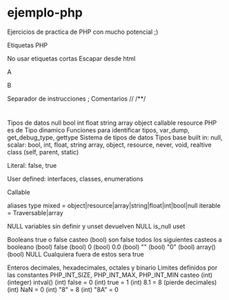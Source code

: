 # ejemplo-php
Ejercicios de practica de PHP con mucho potencial ;)

Etiquetas PHP
<?php ?>
<?= ?>
No usar etiquetas cortas
Escapar desde html
<?php if ($exp === true): ?>
A
<?php else: ?>
B
<?php endif; ?>
Separador de instrucciones
;
Comentarios
//
/**/
#
Tipos de datos
null
bool
int
float
string
array
object
callable
resource
PHP es de Tipo dinamico
Funciones para identificar tipos, var_dump, get_debug_type, gettype
Sistema de tipos de datos
Tipos base
built in:
null,
scalar:
bool,
int,
float,
string
array,
object,
resource,
never,
void,
realtive class (self, parent, static)

Literal:
false,
true

User defined:
interfaces,
classes,
enumerations

Callable

aliases type
mixed = object|resource|array|string|float|int|bool|null 
iterable = Traversable|array

NULL
variables sin definir y unset devuelven NULL
is_null
uset

Booleans
true o false
casteo (bool)
son false todos los siguientes casteos a booleano
(bool) false
(bool) 0
(bool) 0.0
(bool) ""
(bool) "0"
(bool) array()
(bool) NULL
Cualquiera fuera de estos sera true

Enteros
decimales, hexadecimales, octales y binario
Limites definidos por las constantes PHP_INT_SIZE, PHP_INT_MAX, PHP_INT_MIN
casteo (int) (integer)
intval()
(int) false = 0
(int) true = 1
(int) 8.1 = 8 (pierde decimales)
(int) NaN = 0
(int) "8" = 8
(int) "8A" = 0
